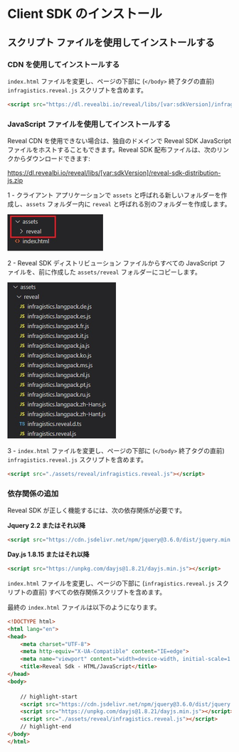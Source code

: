 # Client SDK のインストール

## スクリプト ファイルを使用してインストールする

### CDN を使用してインストールする
`index.html` ファイルを変更し、ページの下部に (`</body>` 終了タグの直前) `infragistics.reveal.js` スクリプトを含めます。

```html
<script src="https://dl.revealbi.io/reveal/libs/[var:sdkVersion]/infragistics.reveal.js"></script>
```

### JavaScript ファイルを使用してインストールする
Reveal CDN を使用できない場合は、独自のドメインで Reveal SDK JavaScript ファイルをホストすることもできます。Reveal SDK 配布ファイルは、次のリンクからダウンロードできます:

https://dl.revealbi.io/reveal/libs/[var:sdkVersion]/reveal-sdk-distribution-js.zip

1 - クライアント アプリケーションで `assets` と呼ばれる新しいフォルダーを作成し、`assets` フォルダー内に `reveal` と呼ばれる別のフォルダーを作成します。

![](images/javascript-create-reveal-folder.jpg)

2 - Reveal SDK ディストリビューション ファイルからすべての JavaScript ファイルを、前に作成した `assets/reveal` フォルダーにコピーします。

![](images/javascript-copy-reveal-files.jpg)

3 - `index.html` ファイルを変更し、ページの下部に (`</body>` 終了タグの直前) `infragistics.reveal.js` スクリプトを含めます。

```html
<script src="./assets/reveal/infragistics.reveal.js"></script>
```

### 依存関係の追加
Reveal SDK が正しく機能するには、次の依存関係が必要です。

**Jquery 2.2 またはそれ以降**

```html
<script src="https://cdn.jsdelivr.net/npm/jquery@3.6.0/dist/jquery.min.js"></script>
```

**Day.js 1.8.15 またはそれ以降**

```html
<script src="https://unpkg.com/dayjs@1.8.21/dayjs.min.js"></script>
```

`index.html` ファイルを変更し、ページの下部に (`infragistics.reveal.js` スクリプトの直前) すべての依存関係スクリプトを含めます。

最終の `index.html` ファイルは以下のようになります。

```html title="index.html"
<!DOCTYPE html>
<html lang="en">
<head>
    <meta charset="UTF-8">
    <meta http-equiv="X-UA-Compatible" content="IE=edge">
    <meta name="viewport" content="width=device-width, initial-scale=1.0">
    <title>Reveal Sdk - HTML/JavaScript</title> 
</head>
<body>

    // highlight-start
    <script src="https://cdn.jsdelivr.net/npm/jquery@3.6.0/dist/jquery.min.js"></script>
    <script src="https://unpkg.com/dayjs@1.8.21/dayjs.min.js"></script>    
    <script src="./assets/reveal/infragistics.reveal.js"></script>   
    // highlight-end
</body>
</html>
```